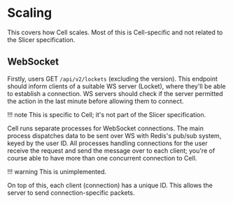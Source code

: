 # Scaling

This covers how Cell scales. Most of this is Cell-specific and not related to the Slicer specification.

## WebSocket

Firstly, users GET `/api/v2/lockets` (excluding the version). This endpoint should inform clients of a suitable WS server (Locket), where they'll be able to establish a connection. WS servers should check if the server permitted the action in the last minute before allowing them to connect.

!!! note
    This is specific to Cell; it's not part of the Slicer specification.

Cell runs separate processes for WebSocket connections. The main process dispatches data to be sent over WS with Redis's pub/sub system, keyed by the user ID. All processes handling connections for the user receive the request and send the message over to each client; you're of course able to have more than one concurrent connection to Cell.

!!! warning
    This is unimplemented.

On top of this, each client (connection) has a unique ID. This allows the server to send connection-specific packets.